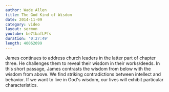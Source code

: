 ```yaml
---
author: Wade Allen
title: The God Kind of Wisdom
date: 2014-11-09
category: video
layout: sermon
youtube: be7tbafLPfs
duration: '0:27:49'
length: 40062099
---
```


James continues to address church leaders in the latter part of chapter three. He challenges them to reveal their wisdom in their works/deeds. In this short passage, James contrasts the wisdom from below with the wisdom from above. We find striking contradictions between intellect and behavior. If we want to live in God's wisdom, our lives will exhibit particular characteristics.
